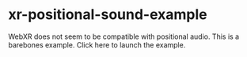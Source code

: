 # xr-positional-sound-example
WebXR does not seem to be compatible with positional audio. This is a barebones example.
Click here to launch the example.

